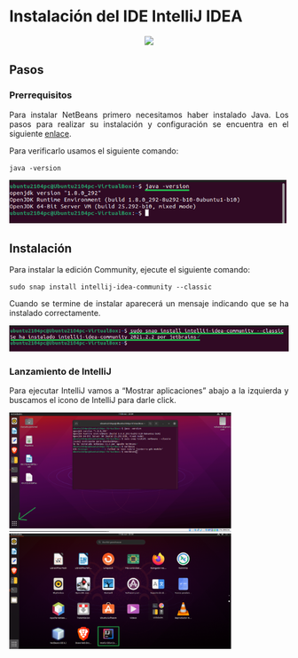 <div align="justify">

# Instalación del IDE IntelliJ IDEA

<div align="center">
  <img src="http://blog.chuidiang.org/wp-content/uploads/6eqoPNuy.jpg" width="150px">
</div>


## Pasos

### Prerrequisitos

Para instalar NetBeans primero necesitamos haber instalado Java. Los pasos para realizar su instalación y configuración se encuentra en el siguiente [enlace](tarea-jdk.md).

  Para verificarlo usamos el siguiente comando:

```console
java -version
```
  <img src="imagenes/Intellij/IntelliJ-1.png" width="500px">

## Instalación

  Para instalar la edición Community, ejecute el siguiente comando:

```console
sudo snap install intellij-idea-community --classic
```
  Cuando se termine de instalar aparecerá un mensaje indicando que se ha instalado 
correctamente.
  
<img src="imagenes/Intellij/IntelliJ-2.png" width="600px">
  
### Lanzamiento de IntelliJ

 Para ejecutar IntelliJ vamos a “Mostrar aplicaciones” abajo a la izquierda y buscamos el 
icono de IntelliJ para darle click.

 <img src="imagenes/Intellij/IntelliJ-3.png" width="400px">
  
  <img src="imagenes/Intellij/IntelliJ-4.png" width="400px">

  </div>
